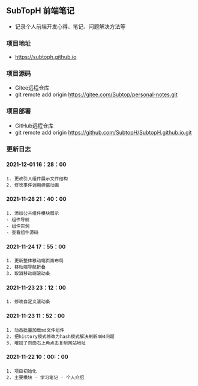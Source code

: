 ## SubTopH 前端笔记
- 记录个人前端开发心得、笔记、问题解决方法等
### 项目地址
- https://subtoph.github.io
### 项目源码
- Gitee远程仓库
- git remote add origin https://gitee.com/Subtop/personal-notes.git
### 项目部署
- GitHub远程仓库
- git remote add origin https://github.com/SubtopH/SubtopH.github.io.git
### 更新日志
#### 2021-12-01 16：28：00
    1. 更改引入组件展示文件结构
    2. 修改事件调用弹窗动画
#### 2021-11-28 21：40：00
    1. 添加公共组件模块展示
    - 组件导航
    - 组件实例
    - 查看组件源码
#### 2021-11-24 17：55：00
    1. 更新整体移动端页面布局
    2. 移动端导航折叠
    3. 取消移动端滚动条
#### 2021-11-23 23：12：00
    1. 修改自定义滚动条
#### 2021-11-23 11：52：00
    1. 动态批量加载md文件组件
    2. 把history模式修改为hash模式解决刷新404问题
    3. 增加了页面右上角点击复制网站地址
#### 2021-11-22 10：00:：00
    1. 项目初始化
    2. 主要模块 - 学习笔记 - 个人介绍
